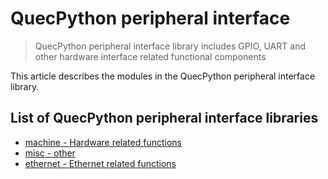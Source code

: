 # QuecPython peripheral interface

> QuecPython peripheral interface library includes GPIO, UART and other hardware interface related functional components

This article describes the modules in the QuecPython peripheral interface library.

## List of QuecPython peripheral interface libraries

- [machine - Hardware related functions](./machine.md)
- [misc - other](./misc.md)
- [ethernet - Ethernet related functions](./ethernet.md)